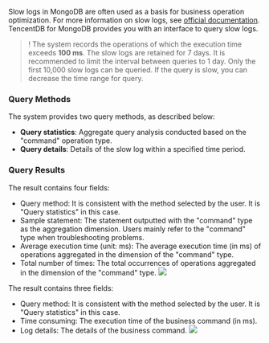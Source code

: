 Slow logs in MongoDB are often used as a basis for business operation optimization. For more information on slow logs, see [official documentation](https://docs.mongodb.com/manual/tutorial/manage-the-database-profiler/). TencentDB for MongoDB provides you with an interface to query slow logs.

>! The system records the operations of which the execution time exceeds **100 ms**.
> The slow logs are retained for 7 days. It is recommended to limit the interval between queries to 1 day.
> Only the first 10,000 slow logs can be queried. If the query is slow, you can decrease the time range for query.

### Query Methods 

The system provides two query methods, as described below:

-  **Query statistics**: Aggregate query analysis conducted based on the "command" operation type.
-  **Query details**: Details of the slow log within a specified time period.


### Query Results

The result contains four fields:
-  Query method: It is consistent with the method selected by the user. It is "Query statistics" in this case.
-  Sample statement: The statement outputted with the "command" type as the aggregation dimension. Users mainly refer to the "command" type when troubleshooting problems.
-  Average execution time (unit: ms): The average execution time (in ms) of operations aggregated in the dimension of the "command" type.
-  Total number of times: The total occurrences of operations aggregated in the dimension of the "command" type.
 ![](https://main.qcloudimg.com/raw/310550632811abdeca6cea2fd398c17b.png)


The result contains three fields:
-  Query method: It is consistent with the method selected by the user. It is "Query statistics" in this case.
-  Time consuming: The execution time of the business command (in ms).
-  Log details: The details of the business command.
![](https://main.qcloudimg.com/raw/210e70d3dc1003c2c52ddc9baa290e65.png)

